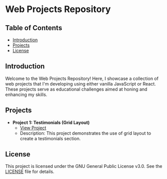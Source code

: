 # Web Projects Repository

## Table of Contents
- [Introduction](#introduction)
- [Projects](#projects)
- [License](#license)

## Introduction
Welcome to the Web Projects Repository! Here, I showcase a collection of web projects that I'm developing using either vanilla JavaScript or React. These projects serve as educational challenges aimed at honing and enhancing my skills.

## Projects
- **Project 1: Testimonials (Grid Layout)**
  - [View Project](https://gchapidze.github.io/web-projects/testimonials/)
  - Description: This project demonstrates the use of grid layout to create a testimonials section.

<!-- Add more projects as your repository expands -->

## License
This project is licensed under the GNU General Public License v3.0. See the [LICENSE](LICENSE) file for details.
